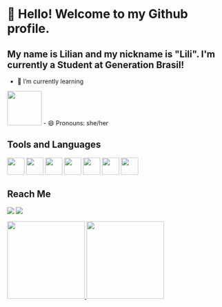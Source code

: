 # 👋 Hello! Welcome to my Github profile.
## My name is Lilian and my nickname is "Lili". I'm currently a Student at Generation Brasil!

- 🌱 I’m currently learning 
 <img src="https://cdn.jsdelivr.net/gh/devicons/devicon/icons/java/java-original-wordmark.svg" width="80" height="80" />
- 😄 Pronouns: she/her

## Tools and Languages
<img src="https://cdn.jsdelivr.net/gh/devicons/devicon/icons/git/git-original.svg" width="40" height="40" /> <img src="https://cdn.jsdelivr.net/gh/devicons/devicon/icons/github/github-original.svg" width="40" height="40" />
<img src="https://cdn.jsdelivr.net/gh/devicons/devicon/icons/html5/html5-original-wordmark.svg" width="40" height="40" /> <img src="https://cdn.jsdelivr.net/gh/devicons/devicon/icons/css3/css3-original-wordmark.svg" width="40" height="40" /> <img src="https://cdn.jsdelivr.net/gh/devicons/devicon/icons/javascript/javascript-original.svg"  width="40" height="40" />  <img src="https://cdn.jsdelivr.net/gh/devicons/devicon/icons/mysql/mysql-original-wordmark.svg" width="40" height="40" /> <img src="https://cdn.jsdelivr.net/gh/devicons/devicon/icons/java/java-original-wordmark.svg" width="40" height="40" />

## Reach Me
<a href = "mailto:lili.l2002@hotmail.com"><img src="https://img.shields.io/badge/Gmail-D14836?style=for-the-badge&logo=gmail&logoColor=white" target="_blank"></a>
<a href="https://www.linkedin.com/in/lilian-almeida-6a79a7205/" target="_blank"><img src="https://img.shields.io/badge/-LinkedIn-%230077B5?style=for-the-badge&logo=linkedin&logoColor=white" target="_blank"></a>  


<div>
<a href="https://github.com/seu-usuário-aqui">
<img height="180em" src="https://github-readme-stats.vercel.app/api/top-langs/?username=lilialm&layout=compact&langs_count=7&theme=dracula"/>
<img height="180em" src="https://github-readme-stats.vercel.app/api?username=lilialm&show_icons=true&theme=dracula&include_all_commits=true&count_private=true"/>
</div>

